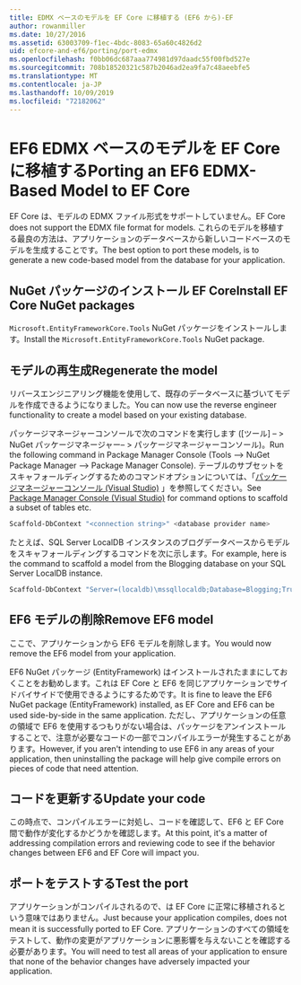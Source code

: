 ```yaml
---
title: EDMX ベースのモデルを EF Core に移植する (EF6 から)-EF
author: rowanmiller
ms.date: 10/27/2016
ms.assetid: 63003709-f1ec-4bdc-8083-65a60c4826d2
uid: efcore-and-ef6/porting/port-edmx
ms.openlocfilehash: f0bb06dc687aaa774981d97daadc55f00fbd527e
ms.sourcegitcommit: 708b18520321c587b2046ad2ea9fa7c48aeebfe5
ms.translationtype: MT
ms.contentlocale: ja-JP
ms.lasthandoff: 10/09/2019
ms.locfileid: "72182062"
---
```

# <a name="porting-an-ef6-edmx-based-model-to-ef-core"></a><span data-ttu-id="0714d-102">EF6 EDMX ベースのモデルを EF Core に移植する</span><span class="sxs-lookup"><span data-stu-id="0714d-102">Porting an EF6 EDMX-Based Model to EF Core</span></span>

<span data-ttu-id="0714d-103">EF Core は、モデルの EDMX ファイル形式をサポートしていません。</span><span class="sxs-lookup"><span data-stu-id="0714d-103">EF Core does not support the EDMX file format for models.</span></span> <span data-ttu-id="0714d-104">これらのモデルを移植する最良の方法は、アプリケーションのデータベースから新しいコードベースのモデルを生成することです。</span><span class="sxs-lookup"><span data-stu-id="0714d-104">The best option to port these models, is to generate a new code-based model from the database for your application.</span></span>

## <a name="install-ef-core-nuget-packages"></a><span data-ttu-id="0714d-105">NuGet パッケージのインストール EF Core</span><span class="sxs-lookup"><span data-stu-id="0714d-105">Install EF Core NuGet packages</span></span>

<span data-ttu-id="0714d-106">`Microsoft.EntityFrameworkCore.Tools` NuGet パッケージをインストールします。</span><span class="sxs-lookup"><span data-stu-id="0714d-106">Install the `Microsoft.EntityFrameworkCore.Tools` NuGet package.</span></span>

## <a name="regenerate-the-model"></a><span data-ttu-id="0714d-107">モデルの再生成</span><span class="sxs-lookup"><span data-stu-id="0714d-107">Regenerate the model</span></span>

<span data-ttu-id="0714d-108">リバースエンジニアリング機能を使用して、既存のデータベースに基づいてモデルを作成できるようになりました。</span><span class="sxs-lookup"><span data-stu-id="0714d-108">You can now use the reverse engineer functionality to create a model based on your existing database.</span></span>

<span data-ttu-id="0714d-109">パッケージマネージャーコンソールで次のコマンドを実行します ([ツール] – > NuGet パッケージマネージャー– > パッケージマネージャーコンソール)。</span><span class="sxs-lookup"><span data-stu-id="0714d-109">Run the following command in Package Manager Console (Tools –> NuGet Package Manager –> Package Manager Console).</span></span> <span data-ttu-id="0714d-110">テーブルのサブセットをスキャフォールディングするためのコマンドオプションについては、「[パッケージマネージャーコンソール (Visual Studio)](../../core/miscellaneous/cli/powershell.md) 」を参照してください。</span><span class="sxs-lookup"><span data-stu-id="0714d-110">See [Package Manager Console (Visual Studio)](../../core/miscellaneous/cli/powershell.md) for command options to scaffold a subset of tables etc.</span></span>

``` powershell
Scaffold-DbContext "<connection string>" <database provider name>
```

<span data-ttu-id="0714d-111">たとえば、SQL Server LocalDB インスタンスのブログデータベースからモデルをスキャフォールディングするコマンドを次に示します。</span><span class="sxs-lookup"><span data-stu-id="0714d-111">For example, here is the command to scaffold a model from the Blogging database on your SQL Server LocalDB instance.</span></span>

``` powershell
Scaffold-DbContext "Server=(localdb)\mssqllocaldb;Database=Blogging;Trusted_Connection=True;" Microsoft.EntityFrameworkCore.SqlServer
```

## <a name="remove-ef6-model"></a><span data-ttu-id="0714d-112">EF6 モデルの削除</span><span class="sxs-lookup"><span data-stu-id="0714d-112">Remove EF6 model</span></span>

<span data-ttu-id="0714d-113">ここで、アプリケーションから EF6 モデルを削除します。</span><span class="sxs-lookup"><span data-stu-id="0714d-113">You would now remove the EF6 model from your application.</span></span>

<span data-ttu-id="0714d-114">EF6 NuGet パッケージ (EntityFramework) はインストールされたままにしておくことをお勧めします。これは EF Core と EF6 を同じアプリケーションでサイドバイサイドで使用できるようにするためです。</span><span class="sxs-lookup"><span data-stu-id="0714d-114">It is fine to leave the EF6 NuGet package (EntityFramework) installed, as EF Core and EF6 can be used side-by-side in the same application.</span></span> <span data-ttu-id="0714d-115">ただし、アプリケーションの任意の領域で EF6 を使用するつもりがない場合は、パッケージをアンインストールすることで、注意が必要なコードの一部でコンパイルエラーが発生することがあります。</span><span class="sxs-lookup"><span data-stu-id="0714d-115">However, if you aren't intending to use EF6 in any areas of your application, then uninstalling the package will help give compile errors on pieces of code that need attention.</span></span>

## <a name="update-your-code"></a><span data-ttu-id="0714d-116">コードを更新する</span><span class="sxs-lookup"><span data-stu-id="0714d-116">Update your code</span></span>

<span data-ttu-id="0714d-117">この時点で、コンパイルエラーに対処し、コードを確認して、EF6 と EF Core 間で動作が変化するかどうかを確認します。</span><span class="sxs-lookup"><span data-stu-id="0714d-117">At this point, it's a matter of addressing compilation errors and reviewing code to see if the behavior changes between EF6 and EF Core will impact you.</span></span>

## <a name="test-the-port"></a><span data-ttu-id="0714d-118">ポートをテストする</span><span class="sxs-lookup"><span data-stu-id="0714d-118">Test the port</span></span>

<span data-ttu-id="0714d-119">アプリケーションがコンパイルされるので、は EF Core に正常に移植されるという意味ではありません。</span><span class="sxs-lookup"><span data-stu-id="0714d-119">Just because your application compiles, does not mean it is successfully ported to EF Core.</span></span> <span data-ttu-id="0714d-120">アプリケーションのすべての領域をテストして、動作の変更がアプリケーションに悪影響を与えないことを確認する必要があります。</span><span class="sxs-lookup"><span data-stu-id="0714d-120">You will need to test all areas of your application to ensure that none of the behavior changes have adversely impacted your application.</span></span>
